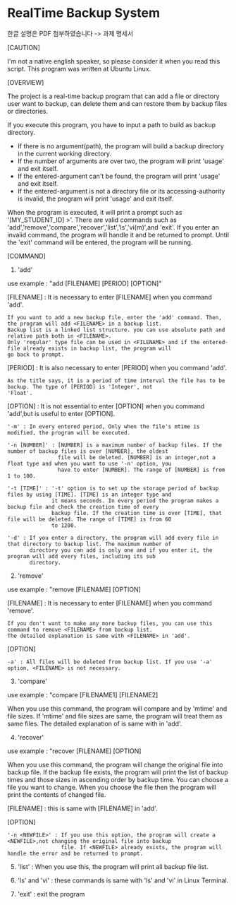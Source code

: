 # RealTime Backup System

한글 설명은 PDF 첨부하였습니다 -> 과제 명세서

[CAUTION]

I'm not a native english speaker, so please consider it when you read this script.
This program was written at Ubuntu Linux.

[OVERVIEW]

The project is a real-time backup program that can add a file or directory user want to backup, can delete them and can restore them by backup files or directories.

If you execute this program, you have to input a path to build as backup directory.
  - If there is no argument(path), the program will build a backup directory in the current working directory.
  - If the number of arguments are over two, the program will print 'usage' and exit itself.
  - If the entered-argument can't be found, the program will print 'usage' and exit itself.
  - If the entered-argument is not a directory file or its accessing-authority is invalid, the program will print 'usage' and     exit itself. 
  
When the program is executed, it will print a prompt such as '[MY_STUDENT_ID] >'. 
There are valid commands such as 'add','remove','compare','recover','list','ls','vi(m)',and 'exit'. 
If you enter an invalid command, the program will handle it and be returned to prompt.
Until the 'exit' command will be entered, the program will be running.

[COMMAND]

1. 'add'
  
  use example : "add [FILENAME] [PERIOD] [OPTION]"
  
  [FILENAME] : It is necessary to enter [FILENAME] when you command 'add'.
  
    If you want to add a new backup file, enter the 'add' command. Then, the program will add <FILENAME> in a backup list.
    Backup list is a linked list structure. you can use absolute path and relative path both in <FILENAME>.
    Only 'regular' type file can be used in <FILENAME> and if the entered-file already exists in backup list, the program will
    go back to prompt.
    
  [PERIOD] : It is also necessary to enter [PERIOD] when you command 'add'.
  
    As the title says, it is a period of time interval the file has to be backup. The type of [PERIOD] is 'Integer', not    
    'Float'. 
    
  [OPTION] : It is not essential to enter [OPTION] when you command 'add',but is useful to enter [OPTION].
  
    '-m' : In every entered period, Only when the file's mtime is modified, the program will be executed.
    
    '-n [NUMBER]' : [NUMBER] is a maximum number of backup files. If the number of backup files is over [NUMBER], the oldest 
                    file will be deleted. [NUMBER] is an integer,not a float type and when you want to use '-n' option, you
                    have to enter [NUMBER]. The range of [NUMBER] is from 1 to 100.
    
    '-t [TIME]' : '-t' option is to set up the storage period of backup files by using [TIME]. [TIME] is an integer type and 
                  it means seconds. In every period the program makes a backup file and check the creation time of every      
                  backup file. If the creation time is over [TIME], that file will be deleted. The range of [TIME] is from 60 
                  to 1200.
    
    '-d' : If you enter a directory, the program will add every file in that directory to backup list. The maximum number of
           directory you can add is only one and if you enter it, the program will add every files, including its sub 
           directory.
    
2. 'remove'

  use example : "remove [FILENAME] [OPTION]
  
  [FILENAME] : It is necessary to enter [FILENAME] when you command 'remove'.
  
    If you don't want to make any more backup files, you can use this command to remove <FILENAME> from backup list.
    The detailed explanation is same with <FILENAME> in 'add'.
    
  [OPTION]
  
    -a' : All files will be deleted from backup list. If you use '-a' option, <FILENAME> is not necessary.

3. 'compare'

  use example : "compare [FILENAME1] [FILENAME2]
  
  When you use this command, the program will compare <FILENAME1> and <FILENAME2> by 'mtime' and file sizes.
  If 'mtime' and file sizes are same, the program will treat them as same files. The detailed explanation of <FILENAME> is 
  same with <FILENAME> in 'add'.

4. 'recover'

  use example : "recover [FILENAME] [OPTION]
  
  When you use this command, the program will change the original file into backup file. If the backup file exists,
  the program will print the list of backup times and those sizes in ascending order by backup time.
  You can choose a file you want to change. When you choose the file then the program will print the contents of changed file.
  
  [FILENAME] : this is same with [FILENAME] in 'add'.
  
  [OPTION]
  
    '-n <NEWFILE>' : If you use this option, the program will create a <NEWFILE>,not changing the original file into backup
                     file. If <NEWFILE> already exists, the program will handle the error and be returned to prompt.

5. 'list' : When you use this, the program will print all backup file list.

6. 'ls' and 'vi' : these commands is same with 'ls' and 'vi' in Linux Terminal.

7. 'exit' : exit the program
